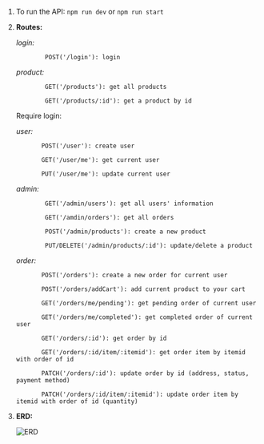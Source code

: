 1. To run the API: ```npm run dev``` or ```npm run start```

2. **Routes:**

   _login:_

               POST('/login'): login

   _product:_

               GET('/products'): get all products

               GET('/products/:id'): get a product by id

   Require login:

   _user:_
   
              POST('/user'): create user
   
              GET('/user/me'): get current user
   
              PUT('/user/me'): update current user

   _admin:_

               GET('/admin/users'): get all users' information

               GET('/amdin/orders'): get all orders

               POST('/admin/products'): create a new product

               PUT/DELETE('/admin/products/:id'): update/delete a product

    _order:_

              POST('/orders'): create a new order for current user

              POST('/orders/addCart'): add current product to your cart

              GET('/orders/me/pending'): get pending order of current user

              GET('/orders/me/completed'): get completed order of current user

              GET('/orders/:id'): get order by id

              GET('/orders/:id/item/:itemid'): get order item by itemid with order of id

              PATCH('/orders/:id'): update order by id (address, status, payment method)

              PATCH('/orders/:id/item/:itemid'): update order item by itemid with order of id (quantity)

3. **ERD:**

   ![ERD](https://github.com/DangTranQL/marketplace-be-ts/assets/72413423/0b5b3be5-b520-43d4-91e5-f6c289e1361b)
